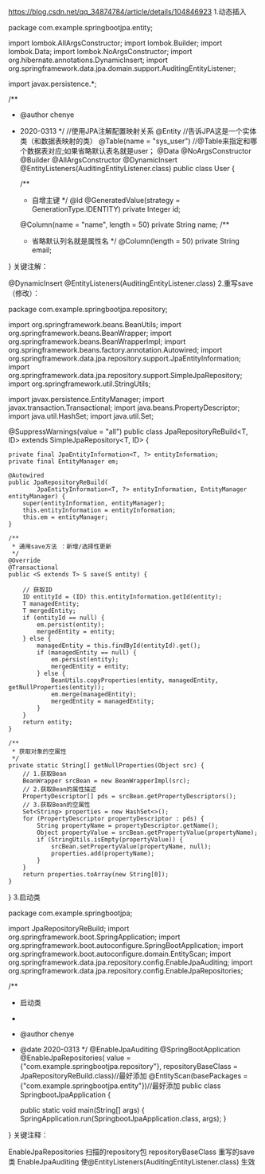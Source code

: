https://blog.csdn.net/qq_34874784/article/details/104846923
1.动态插入

package com.example.springbootjpa.entity;
 
import lombok.AllArgsConstructor;
import lombok.Builder;
import lombok.Data;
import lombok.NoArgsConstructor;
import org.hibernate.annotations.DynamicInsert;
import org.springframework.data.jpa.domain.support.AuditingEntityListener;
 
import javax.persistence.*;
 
/**
 * @author chenye
 * 2020-0313
 */
//使用JPA注解配置映射关系
@Entity //告诉JPA这是一个实体类（和数据表映射的类）
@Table(name = "sys_user") //@Table来指定和哪个数据表对应;如果省略默认表名就是user；
@Data
@NoArgsConstructor
@Builder
@AllArgsConstructor
@DynamicInsert
@EntityListeners(AuditingEntityListener.class)
public class User {
 
    /**
     * 自增主键
     */
    @Id
    @GeneratedValue(strategy = GenerationType.IDENTITY)
    private Integer id;
 
    @Column(name = "name", length = 50)
    private String name;
    /**
     * 省略默认列名就是属性名
     */
    @Column(length = 50)
    private String email;
 
}
关键注解：

@DynamicInsert
@EntityListeners(AuditingEntityListener.class)
2.重写save（修改）：

package com.example.springbootjpa.repository;
 
import org.springframework.beans.BeanUtils;
import org.springframework.beans.BeanWrapper;
import org.springframework.beans.BeanWrapperImpl;
import org.springframework.beans.factory.annotation.Autowired;
import org.springframework.data.jpa.repository.support.JpaEntityInformation;
import org.springframework.data.jpa.repository.support.SimpleJpaRepository;
import org.springframework.util.StringUtils;
 
import javax.persistence.EntityManager;
import javax.transaction.Transactional;
import java.beans.PropertyDescriptor;
import java.util.HashSet;
import java.util.Set;
 
@SuppressWarnings(value = "all")
public class JpaRepositoryReBuild<T, ID> extends SimpleJpaRepository<T, ID> {
 
    private final JpaEntityInformation<T, ?> entityInformation;
    private final EntityManager em;
 
    @Autowired
    public JpaRepositoryReBuild(
            JpaEntityInformation<T, ?> entityInformation, EntityManager entityManager) {
        super(entityInformation, entityManager);
        this.entityInformation = entityInformation;
        this.em = entityManager;
    }
 
    /**
     * 通用save方法 ：新增/选择性更新
     */
    @Override
    @Transactional
    public <S extends T> S save(S entity) {
 
        // 获取ID
        ID entityId = (ID) this.entityInformation.getId(entity);
        T managedEntity;
        T mergedEntity;
        if (entityId == null) {
            em.persist(entity);
            mergedEntity = entity;
        } else {
            managedEntity = this.findById(entityId).get();
            if (managedEntity == null) {
                em.persist(entity);
                mergedEntity = entity;
            } else {
                BeanUtils.copyProperties(entity, managedEntity, getNullProperties(entity));
                em.merge(managedEntity);
                mergedEntity = managedEntity;
            }
        }
        return entity;
    }
 
    /**
     * 获取对象的空属性
     */
    private static String[] getNullProperties(Object src) {
        // 1.获取Bean
        BeanWrapper srcBean = new BeanWrapperImpl(src);
        // 2.获取Bean的属性描述
        PropertyDescriptor[] pds = srcBean.getPropertyDescriptors();
        // 3.获取Bean的空属性
        Set<String> properties = new HashSet<>();
        for (PropertyDescriptor propertyDescriptor : pds) {
            String propertyName = propertyDescriptor.getName();
            Object propertyValue = srcBean.getPropertyValue(propertyName);
            if (StringUtils.isEmpty(propertyValue)) {
                srcBean.setPropertyValue(propertyName, null);
                properties.add(propertyName);
            }
        }
        return properties.toArray(new String[0]);
    }
}
3.启动类

package com.example.springbootjpa;
 
import JpaRepositoryReBuild;
import org.springframework.boot.SpringApplication;
import org.springframework.boot.autoconfigure.SpringBootApplication;
import org.springframework.boot.autoconfigure.domain.EntityScan;
import org.springframework.data.jpa.repository.config.EnableJpaAuditing;
import org.springframework.data.jpa.repository.config.EnableJpaRepositories;
 
/**
 * 启动类
 *
 * @author chenye
 * @date 2020-0313
 */
@EnableJpaAuditing
@SpringBootApplication
@EnableJpaRepositories(
        value = {"com.example.springbootjpa.repository"},
        repositoryBaseClass = JpaRepositoryReBuild.class)//最好添加
@EntityScan(basePackages = {"com.example.springbootjpa.entity"})//最好添加
public class SpringbootJpaApplication {
 
    public static void main(String[] args) {
        SpringApplication.run(SpringbootJpaApplication.class, args);
    }
 
}
关键注释：

EnableJpaRepositories 扫描的repository包
repositoryBaseClass 重写的save类
EnableJpaAuditing 使@EntityListeners(AuditingEntityListener.class) 生效